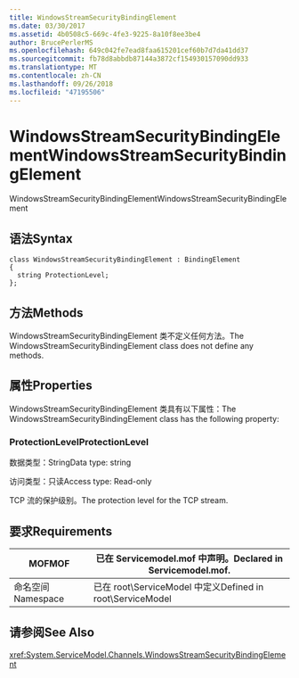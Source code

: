 ```yaml
---
title: WindowsStreamSecurityBindingElement
ms.date: 03/30/2017
ms.assetid: 4b0508c5-669c-4fe3-9225-8a10f8ee3be4
author: BrucePerlerMS
ms.openlocfilehash: 649c042fe7ead8faa615201cef60b7d7da41dd37
ms.sourcegitcommit: fb78d8abbdb87144a3872cf154930157090dd933
ms.translationtype: MT
ms.contentlocale: zh-CN
ms.lasthandoff: 09/26/2018
ms.locfileid: "47195506"
---
```

# <a name="windowsstreamsecuritybindingelement"></a><span data-ttu-id="db6ca-102">WindowsStreamSecurityBindingElement</span><span class="sxs-lookup"><span data-stu-id="db6ca-102">WindowsStreamSecurityBindingElement</span></span>
<span data-ttu-id="db6ca-103">WindowsStreamSecurityBindingElement</span><span class="sxs-lookup"><span data-stu-id="db6ca-103">WindowsStreamSecurityBindingElement</span></span>  
  
## <a name="syntax"></a><span data-ttu-id="db6ca-104">语法</span><span class="sxs-lookup"><span data-stu-id="db6ca-104">Syntax</span></span>  
  
```  
class WindowsStreamSecurityBindingElement : BindingElement  
{  
  string ProtectionLevel;  
};  
```  
  
## <a name="methods"></a><span data-ttu-id="db6ca-105">方法</span><span class="sxs-lookup"><span data-stu-id="db6ca-105">Methods</span></span>  
 <span data-ttu-id="db6ca-106">WindowsStreamSecurityBindingElement 类不定义任何方法。</span><span class="sxs-lookup"><span data-stu-id="db6ca-106">The WindowsStreamSecurityBindingElement class does not define any methods.</span></span>  
  
## <a name="properties"></a><span data-ttu-id="db6ca-107">属性</span><span class="sxs-lookup"><span data-stu-id="db6ca-107">Properties</span></span>  
 <span data-ttu-id="db6ca-108">WindowsStreamSecurityBindingElement 类具有以下属性：</span><span class="sxs-lookup"><span data-stu-id="db6ca-108">The WindowsStreamSecurityBindingElement class has the following property:</span></span>  
  
### <a name="protectionlevel"></a><span data-ttu-id="db6ca-109">ProtectionLevel</span><span class="sxs-lookup"><span data-stu-id="db6ca-109">ProtectionLevel</span></span>  
 <span data-ttu-id="db6ca-110">数据类型：String</span><span class="sxs-lookup"><span data-stu-id="db6ca-110">Data type: string</span></span>  
  
 <span data-ttu-id="db6ca-111">访问类型：只读</span><span class="sxs-lookup"><span data-stu-id="db6ca-111">Access type: Read-only</span></span>  
  
 <span data-ttu-id="db6ca-112">TCP 流的保护级别。</span><span class="sxs-lookup"><span data-stu-id="db6ca-112">The protection level for the TCP stream.</span></span>  
  
## <a name="requirements"></a><span data-ttu-id="db6ca-113">要求</span><span class="sxs-lookup"><span data-stu-id="db6ca-113">Requirements</span></span>  
  
|<span data-ttu-id="db6ca-114">MOF</span><span class="sxs-lookup"><span data-stu-id="db6ca-114">MOF</span></span>|<span data-ttu-id="db6ca-115">已在 Servicemodel.mof 中声明。</span><span class="sxs-lookup"><span data-stu-id="db6ca-115">Declared in Servicemodel.mof.</span></span>|  
|---------|-----------------------------------|  
|<span data-ttu-id="db6ca-116">命名空间</span><span class="sxs-lookup"><span data-stu-id="db6ca-116">Namespace</span></span>|<span data-ttu-id="db6ca-117">已在 root\ServiceModel 中定义</span><span class="sxs-lookup"><span data-stu-id="db6ca-117">Defined in root\ServiceModel</span></span>|  
  
## <a name="see-also"></a><span data-ttu-id="db6ca-118">请参阅</span><span class="sxs-lookup"><span data-stu-id="db6ca-118">See Also</span></span>  
 <xref:System.ServiceModel.Channels.WindowsStreamSecurityBindingElement>
